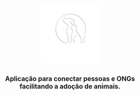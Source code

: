 <h1 align="center">
    <img alt="" title="" src=".github/logotipo.png">
</h1>

<h2 align="center"> Aplicação para conectar pessoas e ONGs facilitando a adoção de animais. </h2>